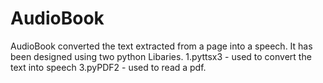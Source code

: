 # AudioBook
AudioBook converted the text extracted from a page into a speech.
It has been designed using two python Libaries.
1.pyttsx3  - used to convert the text into speech
3.pyPDF2  - used to read a pdf.
